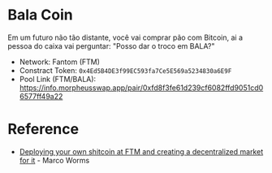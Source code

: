# Bala Coin

Em um futuro não tão distante, você vai comprar pão com Bitcoin, ai a pessoa do caixa vai perguntar: "Posso dar o troco em BALA?"

- Network: Fantom (FTM)
- Constract Token: `0x4Ed5B4DE3f99EC593fa7Ce5E569a5234830a6E9F`
- Pool Link (FTM/BALA): https://info.morpheusswap.app/pair/0xfd8f3fe61d239cf6082ffd9051cd06577ff49a22


# Reference

- [Deploying your own shitcoin at FTM and creating a decentralized market for it](https://medium.com/@marcoworms/deploying-your-own-shitcoin-at-ftm-and-creating-a-decentralized-market-for-it-1dda397f9e4) - Marco Worms